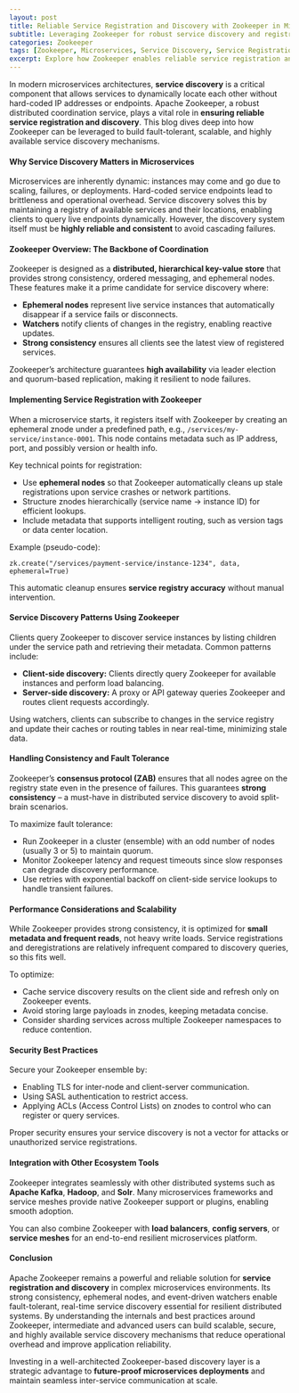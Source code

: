 ```yaml
---
layout: post
title: Reliable Service Registration and Discovery with Zookeeper in Microservices  
subtitle: Leveraging Zookeeper for robust service discovery and registration in microservices architectures  
categories: Zookeeper  
tags: [Zookeeper, Microservices, Service Discovery, Service Registration, Distributed Systems, High Availability, Fault Tolerance]  
excerpt: Explore how Zookeeper enables reliable service registration and discovery in microservices, ensuring fault tolerance and high availability in distributed systems.  
---
```

In modern microservices architectures, **service discovery** is a critical component that allows services to dynamically locate each other without hard-coded IP addresses or endpoints. Apache Zookeeper, a robust distributed coordination service, plays a vital role in **ensuring reliable service registration and discovery**. This blog dives deep into how Zookeeper can be leveraged to build fault-tolerant, scalable, and highly available service discovery mechanisms.

#### Why Service Discovery Matters in Microservices

Microservices are inherently dynamic: instances may come and go due to scaling, failures, or deployments. Hard-coded service endpoints lead to brittleness and operational overhead. Service discovery solves this by maintaining a registry of available services and their locations, enabling clients to query live endpoints dynamically. However, the discovery system itself must be **highly reliable and consistent** to avoid cascading failures.

#### Zookeeper Overview: The Backbone of Coordination

Zookeeper is designed as a **distributed, hierarchical key-value store** that provides strong consistency, ordered messaging, and ephemeral nodes. These features make it a prime candidate for service discovery where:

- **Ephemeral nodes** represent live service instances that automatically disappear if a service fails or disconnects.
- **Watchers** notify clients of changes in the registry, enabling reactive updates.
- **Strong consistency** ensures all clients see the latest view of registered services.

Zookeeper’s architecture guarantees **high availability** via leader election and quorum-based replication, making it resilient to node failures.

#### Implementing Service Registration with Zookeeper

When a microservice starts, it registers itself with Zookeeper by creating an ephemeral znode under a predefined path, e.g., `/services/my-service/instance-0001`. This node contains metadata such as IP address, port, and possibly version or health info.

Key technical points for registration:

- Use **ephemeral nodes** so that Zookeeper automatically cleans up stale registrations upon service crashes or network partitions.
- Structure znodes hierarchically (service name → instance ID) for efficient lookups.
- Include metadata that supports intelligent routing, such as version tags or data center location.

Example (pseudo-code):

```  
zk.create("/services/payment-service/instance-1234", data, ephemeral=True)
```

This automatic cleanup ensures **service registry accuracy** without manual intervention.

#### Service Discovery Patterns Using Zookeeper

Clients query Zookeeper to discover service instances by listing children under the service path and retrieving their metadata. Common patterns include:

- **Client-side discovery:** Clients directly query Zookeeper for available instances and perform load balancing.
- **Server-side discovery:** A proxy or API gateway queries Zookeeper and routes client requests accordingly.

Using watchers, clients can subscribe to changes in the service registry and update their caches or routing tables in near real-time, minimizing stale data.

#### Handling Consistency and Fault Tolerance

Zookeeper’s **consensus protocol (ZAB)** ensures that all nodes agree on the registry state even in the presence of failures. This guarantees **strong consistency** – a must-have in distributed service discovery to avoid split-brain scenarios.

To maximize fault tolerance:

- Run Zookeeper in a cluster (ensemble) with an odd number of nodes (usually 3 or 5) to maintain quorum.
- Monitor Zookeeper latency and request timeouts since slow responses can degrade discovery performance.
- Use retries with exponential backoff on client-side service lookups to handle transient failures.

#### Performance Considerations and Scalability

While Zookeeper provides strong consistency, it is optimized for **small metadata and frequent reads**, not heavy write loads. Service registrations and deregistrations are relatively infrequent compared to discovery queries, so this fits well.

To optimize:

- Cache service discovery results on the client side and refresh only on Zookeeper events.
- Avoid storing large payloads in znodes, keeping metadata concise.
- Consider sharding services across multiple Zookeeper namespaces to reduce contention.

#### Security Best Practices

Secure your Zookeeper ensemble by:

- Enabling TLS for inter-node and client-server communication.
- Using SASL authentication to restrict access.
- Applying ACLs (Access Control Lists) on znodes to control who can register or query services.

Proper security ensures your service discovery is not a vector for attacks or unauthorized service registrations.

#### Integration with Other Ecosystem Tools

Zookeeper integrates seamlessly with other distributed systems such as **Apache Kafka**, **Hadoop**, and **Solr**. Many microservices frameworks and service meshes provide native Zookeeper support or plugins, enabling smooth adoption.

You can also combine Zookeeper with **load balancers**, **config servers**, or **service meshes** for an end-to-end resilient microservices platform.

#### Conclusion

Apache Zookeeper remains a powerful and reliable solution for **service registration and discovery** in complex microservices environments. Its strong consistency, ephemeral nodes, and event-driven watchers enable fault-tolerant, real-time service discovery essential for resilient distributed systems. By understanding the internals and best practices around Zookeeper, intermediate and advanced users can build scalable, secure, and highly available service discovery mechanisms that reduce operational overhead and improve application reliability.

Investing in a well-architected Zookeeper-based discovery layer is a strategic advantage to **future-proof microservices deployments** and maintain seamless inter-service communication at scale.
